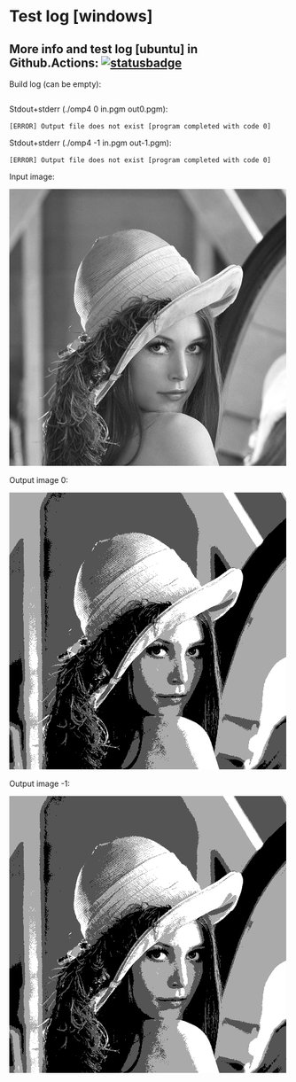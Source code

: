 # Test log [windows]

## More info and test log [ubuntu] in Github.Actions: [![statusbadge](../../actions/workflows/buildtest.yaml/badge.svg?branch=main&event=pull_request)](../../actions/workflows/buildtest.yaml)

Build log (can be empty):
```

```

Stdout+stderr (./omp4 0 in.pgm out0.pgm):
```
[ERROR] Output file does not exist [program completed with code 0]
```
     
Stdout+stderr (./omp4 -1 in.pgm out-1.pgm):
```
[ERROR] Output file does not exist [program completed with code 0]
```

Input image:

![Input image](test_data/in.png?sanitize=true&raw=true)

Output image 0:

![Output image 0](test_data/out0.pgm.png?sanitize=true&raw=true)

Output image -1:

![Output image -1](test_data/out-1.pgm.png?sanitize=true&raw=true)